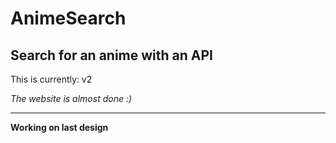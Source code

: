 # AnimeSearch
Search for an anime with an API
---

This is currently: v2

*The website is almost done :)*

---

**Working on last design**
